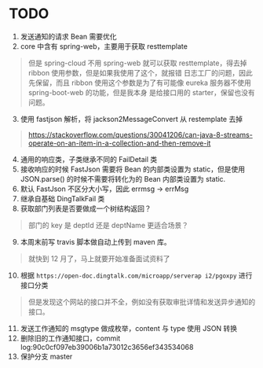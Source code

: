 # TODO

1. 发送通知的请求 Bean 需要优化
2. core 中含有 spring-web，主要用于获取 resttemplate
>但是 spring-cloud 不用 spring-web 就可以获取 resttemplate，得去掉
>ribbon 使用<optional>参数，但是如果我使用了这个，就报错 日志工厂的问题，因此先保留，而且
>ribbon 使用这个参数是为了有可能像 eureka 服务器不使用 spring-boot-web 的功能，但是我本身
>是给接口用的 starter，保留也没有问题。
3. 使用 fastjson 解析，将 jackson2MessageConvert 从 restemplate 去掉
>https://stackoverflow.com/questions/30041206/can-java-8-streams-operate-on-an-item-in-a-collection-and-then-remove-it
4. 通用的响应类，子类继承不同的 FailDetail 类
5. 接收响应的时候 FastJson 需要将 Bean 的内部类设置为 static，但是使用 JSON.parse() 的时候不需要将转化为的 Bean 内部类设置为 static.
6. 默认 FastJson 不区分大小写，因此 errmsg -> errMsg
7. 继承自基础 DingTalkFail 类
8. 获取部门列表是否要做成一个树结构返回？
>部门的 key 是 deptId 还是 deptName 更适合场景？
9. 本周末前写 travis 脚本做自动上传到 maven 库。
>就快到 12 月了，马上就要开始准备面试资料了
10. 根据 `https://open-doc.dingtalk.com/microapp/serverap
i2/pgoxpy` 进行接口分类
>但是发现这个网站的接口并不全，例如没有获取审批详情和发送异步通知的接口。
11. 发送工作通知的 msgtype 做成枚举，content 与 type 使用 JSON 转换
12. 删除旧的工作通知接口，commit log:90c0cf097eb39006b1a73012c3656ef343534068
13. 保护分支 master